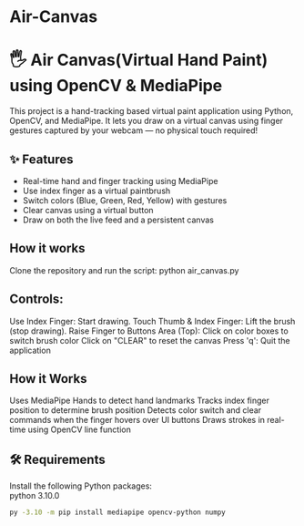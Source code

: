# Air-Canvas
# 🖐️ Air Canvas(Virtual Hand Paint) using OpenCV & MediaPipe
This project is a hand-tracking based virtual paint application using Python, OpenCV, and MediaPipe. It lets you draw on a virtual canvas using finger gestures captured by your webcam — no physical touch required!

## ✨ Features
- Real-time hand and finger tracking using MediaPipe
- Use index finger as a virtual paintbrush
- Switch colors (Blue, Green, Red, Yellow) with gestures
- Clear canvas using a virtual button
- Draw on both the live feed and a persistent canvas

## How it works
Clone the repository and run the script:
python air_canvas.py

## Controls:
Use Index Finger: Start drawing.
Touch Thumb & Index Finger: Lift the brush (stop drawing).
Raise Finger to Buttons Area (Top):
    Click on color boxes to switch brush color
    Click on "CLEAR" to reset the canvas
Press 'q': Quit the application

## How it Works
Uses MediaPipe Hands to detect hand landmarks
Tracks index finger position to determine brush position
Detects color switch and clear commands when the finger hovers over UI buttons
Draws strokes in real-time using OpenCV line function

## 🛠️ Requirements 
Install the following Python packages:
<br>
python 3.10.0
```bash
py -3.10 -m pip install mediapipe opencv-python numpy




